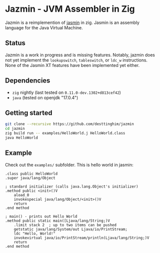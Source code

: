 # Jazmin - JVM Assembler in Zig

Jazmin is a reimplemention of [jasmin][jasmin] in zig.
Jasmin is an assembly language for the Java Virtual Machine.

## Status

Jazmin is a work in progress and is missing features. Notably, jazmin does not yet implement the `lookupswitch`, `tableswitch`, or `ldc_w` instructions. None of the Jasmin XT features have been implemented yet either.

## Dependencies

- `zig` nightly (last tested on `0.11.0-dev.1302+d813cef42`)
- `java` (tested on openjdk "17.0.4")

## Getting started

``` sh
git clone --recursive https://github.com/desttinghim/jazmin
cd jazmin
zig build run -- examples/HelloWorld.j HelloWorld.class
java HelloWorld
```

## Example

Check out the `examples/` subfolder. This is hello world in jasmin:

``` jasmin
.class public HelloWorld
.super java/lang/Object

; standard initializer (calls java.lang.Object's initializer)
.method public <init>()V
    aload_0
    invokespecial java/lang/Object/<init>()V
    return
.end method

; main() - prints out Hello World
.method public static main([Ljava/lang/String;)V
    .limit stack 2  ; up to two items can be pushed
    getstatic java/lang/System/out Ljava/io/PrintStream;
    ldc "Hello, World!"
    invokevirtual java/io/PrintStream/println(Ljava/lang/String;)V
    return
.end method
```

[jasmin]: https://jasmin.sourceforge.net/
